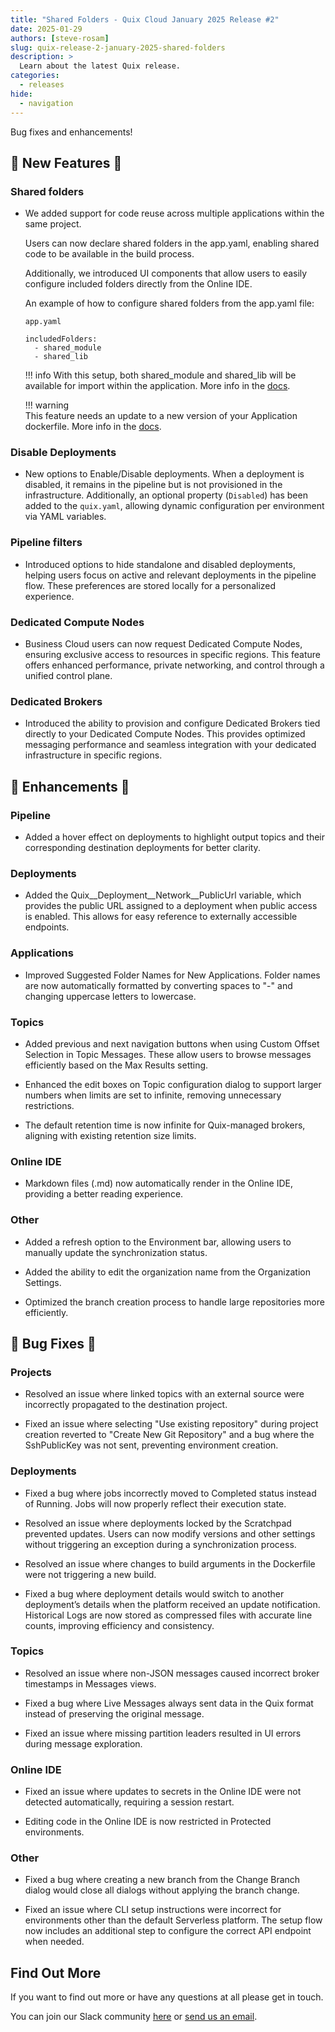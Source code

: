 ```yaml
---
title: "Shared Folders - Quix Cloud January 2025 Release #2"
date: 2025-01-29
authors: [steve-rosam]
slug: quix-release-2-january-2025-shared-folders
description: >
  Learn about the latest Quix release. 
categories:
  - releases
hide:
  - navigation  
---
```


Bug fixes and enhancements!

<!-- more -->

## 🌱 **New Features** 🌱

### Shared folders

* We added support for code reuse across multiple applications within the same project. 

    Users can now declare shared folders in the app.yaml, enabling shared code to be available in the build process.

    Additionally, we introduced UI components that allow users to easily configure included folders directly from the Online IDE.

    An example of how to configure shared folders from the app.yaml file:
    ```
    app.yaml

    includedFolders:
      - shared_module
      - shared_lib
    ```

    !!! info
        With this setup, both shared_module and shared_lib will be available for import within the application. More info in the [docs](https://quix.io/docs/quix-cli/yaml-reference/app-descriptor.html#4-included-folders).

    !!! warning     
        This feature needs an update to a new version of your Application dockerfile. More info in the [docs](https://quix.io/docs/quix-cli/yaml-reference/dockerfile.html). 

### Disable Deployments

* New options to Enable/Disable deployments. When a deployment is disabled, it remains in the pipeline but is not provisioned in the infrastructure. Additionally, an optional property (`Disabled`) has been added to the `quix.yaml`, allowing dynamic configuration per environment via YAML variables.

### Pipeline filters

* Introduced options to hide standalone and disabled deployments, helping users focus on active and relevant deployments in the pipeline flow. These preferences are stored locally for a personalized experience.

### Dedicated Compute Nodes

* Business Cloud users can now request Dedicated Compute Nodes, ensuring exclusive access to resources in specific regions. This feature offers enhanced performance, private networking, and control through a unified control plane.

### Dedicated Brokers

* Introduced the ability to provision and configure Dedicated Brokers tied directly to your Dedicated Compute Nodes. This provides optimized messaging performance and seamless integration with your dedicated infrastructure in specific regions.


## 💎 Enhancements 💎

### Pipeline

* Added a hover effect on deployments to highlight output topics and their corresponding destination deployments for better clarity.

### Deployments

* Added the Quix__Deployment__Network__PublicUrl variable, which provides the public URL assigned to a deployment when public access is enabled. This allows for easy reference to externally accessible endpoints.

### Applications

* Improved Suggested Folder Names for New Applications. Folder names are now automatically formatted by converting spaces to "-" and changing uppercase letters to lowercase.

### Topics

* Added previous and next navigation buttons when using Custom Offset Selection in Topic Messages. These allow users to browse messages efficiently based on the Max Results setting.

* Enhanced the edit boxes on Topic configuration dialog to support larger numbers when limits are set to infinite, removing unnecessary restrictions.

* The default retention time is now infinite for Quix-managed brokers, aligning with existing retention size limits.

### Online IDE

* Markdown files (.md) now automatically render in the Online IDE, providing a better reading experience.

### Other

* Added a refresh option to the Environment bar, allowing users to manually update the synchronization status.

* Added the ability to edit the organization name from the Organization Settings.

* Optimized the branch creation process to handle large repositories more efficiently.


## 🦠 Bug Fixes 🦠

### Projects

* Resolved an issue where linked topics with an external source were incorrectly propagated to the destination project.

* Fixed an issue where selecting "Use existing repository" during project creation reverted to "Create New Git Repository" and a bug where the SshPublicKey was not sent, preventing environment creation.

### Deployments

* Fixed a bug where jobs incorrectly moved to Completed status instead of Running. Jobs will now properly reflect their execution state.

* Resolved an issue where deployments locked by the Scratchpad prevented updates. Users can now modify versions and other settings without triggering an exception during a synchronization process.

* Resolved an issue where changes to build arguments in the Dockerfile were not triggering a new build.

* Fixed a bug where deployment details would switch to another deployment’s details when the platform received an update notification.
Historical Logs are now stored as compressed files with accurate line counts, improving efficiency and consistency.

### Topics

* Resolved an issue where non-JSON messages caused incorrect broker timestamps in Messages views.

* Fixed a bug where Live Messages always sent data in the Quix format instead of preserving the original message.

* Fixed an issue where missing partition leaders resulted in UI errors during message exploration.

### Online IDE

* Fixed an issue where updates to secrets in the Online IDE were not detected automatically, requiring a session restart.

* Editing code in the Online IDE is now restricted in Protected environments.

### Other

* Fixed a bug where creating a new branch from the Change Branch dialog would close all dialogs without applying the branch change.

* Fixed an issue where CLI setup instructions were incorrect for environments other than the default Serverless platform. The setup flow now includes an additional step to configure the correct API endpoint when needed.


## Find Out More
If you want to find out more or have any questions at all please get in touch.

<div class="" markdown>
<span>You can join our Slack community <a href="https://quix.io/slack-invite?_ga=join-from-docs-release-blog">here</a> or <a href="mailto:support@quix.io">send us an email</a>.</span>
</div>